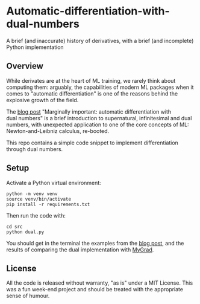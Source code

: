 # Automatic-differentiation-with-dual-numbers
A brief (and inaccurate) history of derivatives, with a brief (and incomplete) Python implementation

## Overview

While derivates are at the heart of ML training, we rarely think about computing them: arguably, the capabilities of modern ML packages when it comes to "automatic differentiation" is one of the reasons behind the explosive growth of the field.

The [blog post](https://www.cantorsparadise.com/marginally-important-automatic-differentiation-with-dual-numbers-2448dc58e5e2) "Marginally important: automatic differentiation with dual numbers" is a brief introduction to supernatural, infinitesimal and dual numbers, with unexpected application to one of the core concepts of ML: Newton-and-Leibniz calculus, re-booted.

This repo contains a simple code snippet to implement differentiation through dual numbers.

## Setup

Activate a Python virtual environment:

```
python -m venv venv
source venv/bin/activate
pip install -r requirements.txt
```

Then run the code with:

```
cd src
python dual.py
```

You should get in the terminal the examples from the [blog post](https://www.cantorsparadise.com/marginally-important-automatic-differentiation-with-dual-numbers-2448dc58e5e2), and the results of comparing the dual implementation with [MyGrad](https://github.com/rsokl/MyGrad).

## License

All the code is released without warranty, "as is" under a MIT License. This was a fun week-end project and should be treated with the appropriate sense of humour.
